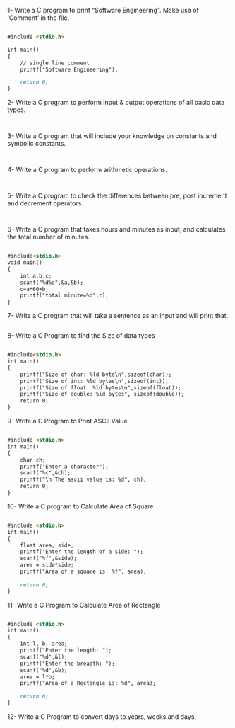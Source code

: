 1- Write a C program to print “Software Engineering”. Make use of ‘Comment’ in the file.

```markdown

#include <stdio.h>

int main()
{
    // single line comment
    printf("Software Engineering");

    return 0;
}

```

2- Write a C program to perform input & output operations of all basic data types.

```markdown



```

3- Write a C program that will include your knowledge on constants and symbolic constants. 

```markdown



```

4- Write a C program to perform arithmetic operations.

```markdown



```

5- Write a C program to check the differences between pre, post increment and decrement operators.

```markdown



```

6- Write a C program that takes hours and minutes as input, and calculates the total number of minutes.

```markdown

#include<stdio.h>
void main()
{
    int a,b,c;
    scanf("%d%d",&a,&b);
    c=a*60+b;
    printf("total minute=%d",c);
}


```

7- Write a C program that will take a sentence as an input and will print that.

```markdown


```

8- Write a C Program to find the Size of data types

```markdown

#include<stdio.h>
int main()
{
    printf("Size of char: %ld byte\n",sizeof(char));
    printf("Size of int: %ld bytes\n",sizeof(int));
    printf("Size of float: %ld bytes\n",sizeof(float));
    printf("Size of double: %ld bytes", sizeof(double));
    return 0;
}

```

9- Write a C Program to Print ASCII Value

```markdown

#include <stdio.h>  
int main()  
{  
    char ch; 
    printf("Enter a character");  
    scanf("%c",&ch);
    printf("\n The ascii value is: %d", ch);  
    return 0;  
}  

```

10- Write a C program to Calculate Area of Square

```markdown

#include <stdio.h>  
int main()  
{  
    float area, side; 
    printf("Enter the length of a side: ");  
    scanf("%f",&side);
    area = side*side;
    printf("Area of a square is: %f", area);  
    
    return 0;  
} 

```

11- Write a C Program to Calculate Area of Rectangle

```markdown

#include <stdio.h>  
int main()  
{  
    int l, b, area; 
    printf("Enter the length: ");  
    scanf("%d",&l);
    printf("Enter the breadth: ");  
    scanf("%d",&b);
    area = l*b;
    printf("Area of a Rectangle is: %d", area);  
    
    return 0;  
}  

```

12- Write a C Program to convert days to years, weeks and days.

```markdown



```
